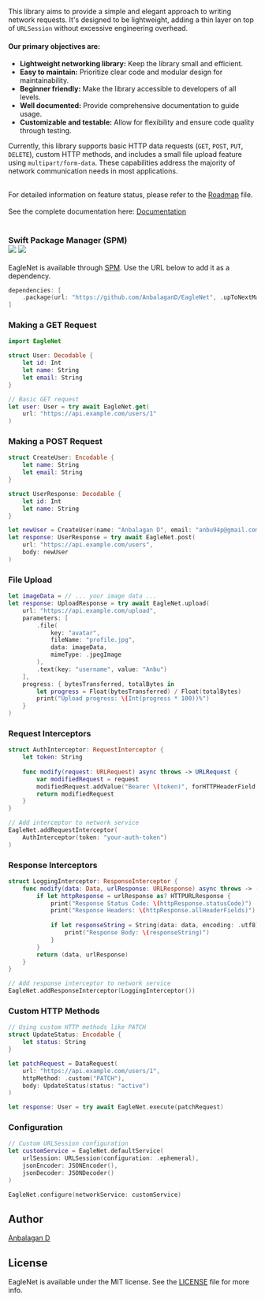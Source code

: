 This library aims to provide a simple and elegant approach to writing network requests. It's designed to be lightweight, adding a thin layer on top of `URLSession` without excessive engineering overhead. 

#### Our primary objectives are:

- **Lightweight networking library:** Keep the library small and efficient.
- **Easy to maintain:** Prioritize clear code and modular design for maintainability.
- **Beginner friendly:** Make the library accessible to developers of all levels.
- **Well documented:** Provide comprehensive documentation to guide usage.
- **Customizable and testable:** Allow for flexibility and ensure code quality through testing.


Currently, this library supports basic HTTP data requests (`GET`, `POST`, `PUT`, `DELETE`), custom HTTP methods, and includes a small file upload feature using `multipart/form-data`. These capabilities address the majority of network communication needs in most applications.<br><br>


For detailed information on feature status, please refer to the [Roadmap](https://github.com/AnbalaganD/EagleNet/wiki/Roadmap) file.
<br><br>
See the complete documentation here: [Documentation](https://swiftpackageindex.com/AnbalaganD/EagleNet/main/documentation/eaglenet)
<br><br>

### Swift Package Manager (SPM)<br/> [![](https://img.shields.io/endpoint?url=https%3A%2F%2Fswiftpackageindex.com%2Fapi%2Fpackages%2FAnbalaganD%2FEagleNet%2Fbadge%3Ftype%3Dswift-versions)](https://swiftpackageindex.com/AnbalaganD/EagleNet) [![](https://img.shields.io/endpoint?url=https%3A%2F%2Fswiftpackageindex.com%2Fapi%2Fpackages%2FAnbalaganD%2FEagleNet%2Fbadge%3Ftype%3Dplatforms)](https://swiftpackageindex.com/AnbalaganD/EagleNet)

EagleNet is available through [SPM](https://github.com/AnbalaganD/EagleNet). Use the URL below to add it as a dependency.

```swift
dependencies: [
    .package(url: "https://github.com/AnbalaganD/EagleNet", .upToNextMajor(from: "2.0.0"))
]
```

### Making a GET Request

```swift
import EagleNet

struct User: Decodable {
    let id: Int
    let name: String
    let email: String
}

// Basic GET request
let user: User = try await EagleNet.get(
    url: "https://api.example.com/users/1"
)
```

### Making a POST Request

```swift
struct CreateUser: Encodable {
    let name: String
    let email: String
}

struct UserResponse: Decodable {
    let id: Int
    let name: String
}

let newUser = CreateUser(name: "Anbalagan D", email: "anbu94p@gmail.com")
let response: UserResponse = try await EagleNet.post(
    url: "https://api.example.com/users",
    body: newUser
)
```

### File Upload

```swift
let imageData = // ... your image data ...
let response: UploadResponse = try await EagleNet.upload(
    url: "https://api.example.com/upload",
    parameters: [
        .file(
            key: "avatar",
            fileName: "profile.jpg",
            data: imageData,
            mimeType: .jpegImage
        ),
        .text(key: "username", value: "Anbu")
    ],
    progress: { bytesTransferred, totalBytes in
        let progress = Float(bytesTransferred) / Float(totalBytes)
        print("Upload progress: \(Int(progress * 100))%")
    }
)
```

### Request Interceptors

```swift
struct AuthInterceptor: RequestInterceptor {
    let token: String
    
    func modify(request: URLRequest) async throws -> URLRequest {
        var modifiedRequest = request
        modifiedRequest.addValue("Bearer \(token)", forHTTPHeaderField: "Authorization")
        return modifiedRequest
    }
}

// Add interceptor to network service
EagleNet.addRequestInterceptor(
    AuthInterceptor(token: "your-auth-token")
)
```

### Response Interceptors
```swift
struct LoggingInterceptor: ResponseInterceptor {
    func modify(data: Data, urlResponse: URLResponse) async throws -> (Data, URLResponse) {
        if let httpResponse = urlResponse as? HTTPURLResponse {
            print("Response Status Code: \(httpResponse.statusCode)")
            print("Response Headers: \(httpResponse.allHeaderFields)")
            
            if let responseString = String(data: data, encoding: .utf8) {
                print("Response Body: \(responseString)")
            }
        }
        return (data, urlResponse)
    }
}

// Add response interceptor to network service
EagleNet.addResponseInterceptor(LoggingInterceptor())
```

### Custom HTTP Methods

```swift
// Using custom HTTP methods like PATCH
struct UpdateStatus: Encodable {
    let status: String
}

let patchRequest = DataRequest(
    url: "https://api.example.com/users/1",
    httpMethod: .custom("PATCH"),
    body: UpdateStatus(status: "active")
)

let response: User = try await EagleNet.execute(patchRequest)
```

### Configuration

```swift
// Custom URLSession configuration
let customService = EagleNet.defaultService(
    urlSession: URLSession(configuration: .ephemeral),
    jsonEncoder: JSONEncoder(),
    jsonDecoder: JSONDecoder()
)

EagleNet.configure(networkService: customService)
```

## Author

[Anbalagan D](mailto:anbu94p@gmail.com)

## License

EagleNet is available under the MIT license. See the [LICENSE](LICENSE) file for more info.
